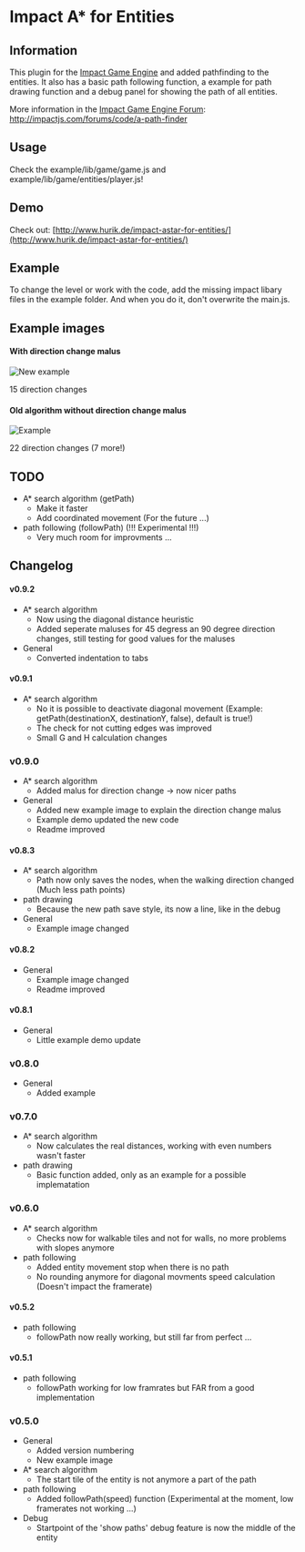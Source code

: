 # Impact A* for Entities

## Information
This plugin for the [Impact Game Engine](http://impactjs.com/) and added pathfinding to the entities. It also has a basic path following function, a example for path drawing function and a debug panel for showing the path of all entities. 

More information in the [Impact Game Engine Forum](http://impactjs.com/forums/): http://impactjs.com/forums/code/a-path-finder


## Usage
Check the example/lib/game/game.js and example/lib/game/entities/player.js!


## Demo
Check out: [http://www.hurik.de/impact-astar-for-entities/](http://www.hurik.de/impact-astar-for-entities/)


## Example
To change the level or work with the code, add the missing impact libary files in the example folder. And when you do it, don't overwrite the main.js.


## Example images
#### With direction change malus
![New example](/hurik/impact-astar-for-entities/raw/master/example_with_malus.png)

15 direction changes

#### Old algorithm without direction change malus
![Example](/hurik/impact-astar-for-entities/raw/master/example.png)

22 direction changes (7 more!)


## TODO
* A* search algorithm (getPath)
	* Make it faster
	* Add coordinated movement (For the future ...)
* path following (followPath) (!!! Experimental !!!)
	* Very much room for improvments ...


## Changelog
#### v0.9.2
* A* search algorithm
	* Now using the diagonal distance heuristic
	* Added seperate maluses for 45 degress an 90 degree direction changes, still testing for good values for the maluses
* General
	* Converted indentation to tabs

#### v0.9.1
* A* search algorithm
	* No it is possible to deactivate diagonal movement (Example: getPath(destinationX, destinationY, false), default is true!) 
	* The check for not cutting edges was improved
	* Small G and H calculation changes

### v0.9.0
* A* search algorithm
	* Added malus for direction change -> now nicer paths
* General
	* Added new example image to explain the direction change malus
	* Example demo updated the new code
	* Readme improved

#### v0.8.3
* A* search algorithm
	* Path now only saves the nodes, when the walking direction changed (Much less path points)
* path drawing
	* Because the new path save style, its now a line, like in the debug
* General
	* Example image changed

#### v0.8.2
* General
	* Example image changed
	* Readme improved

#### v0.8.1
* General
	* Little example demo update

### v0.8.0
* General
	* Added example

### v0.7.0
* A* search algorithm
	* Now calculates the real distances, working with even numbers wasn't faster
* path drawing
	* Basic function added, only as an example for a possible implematation

### v0.6.0
* A* search algorithm
	* Checks now for walkable tiles and not for walls, no more problems with slopes anymore 
* path following
	* Added entity movement stop when there is no path
	* No rounding anymore for diagonal movments speed calculation (Doesn't impact the framerate)

#### v0.5.2
* path following
	* followPath now really working, but still far from perfect ...

#### v0.5.1
* path following
	* followPath working for low framrates but FAR from a good implementation

### v0.5.0
* General
	* Added version numbering
	* New example image
* A* search algorithm
	* The start tile of the entity is not anymore a part of the path
* path following
	* Added followPath(speed) function (Experimental at the moment, low framerates not working ...)
* Debug
	* Startpoint of the 'show paths' debug feature is now the middle of the entity